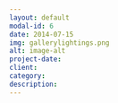```yaml
---
layout: default
modal-id: 6
date: 2014-07-15
img: gallerylightings.png
alt: image-alt
project-date:
client:
category:
description: 
---
```

